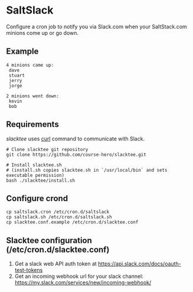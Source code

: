 SaltSlack
=========

Configure a cron job to notify you via Slack.com when your SaltStack.com minions come up or go down.

Example
-------

```
4 minions came up:
 dave
 stuart
 jerry
 jorge 
```

```
2 minions went down:
 kevin
 bob
```

Requirements
------------

*slacktee* uses [curl](http://curl.haxx.se/) command to communicate with Slack.

```
# Clone slacktee git repository
git clone https://github.com/course-hero/slacktee.git

# Install slacktee.sh
# (install.sh copies slacktee.sh in `/usr/local/bin` and sets executable permission)
bash ./slacktee/install.sh
```

Configure crond
---------------

```
cp saltslack.cron /etc/cron.d/saltslack
cp saltslack.sh /etc/cron.d/saltslack.sh
cp slacktee.conf.example /etc/cron.d/slacktee.conf
```

Slacktee configuration (/etc/cron.d/slacktee.conf)
--------------------------------------------------

1. Get a slack web API auth token at https://api.slack.com/docs/oauth-test-tokens
2. Get an incoming webhook url for your slack channel: https://my.slack.com/services/new/incoming-webhook/

